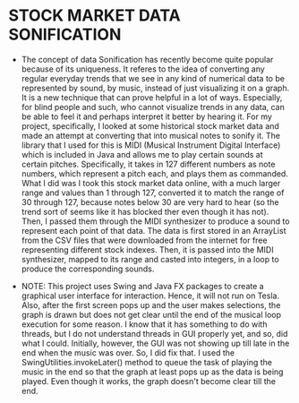 # STOCK MARKET DATA SONIFICATION

* The concept of data Sonification has recently become quite popular because of its uniqueness. It referes to the idea of converting any regular everyday trends that we see in any kind of numerical data to be represented by sound, by music, instead of just visualizing it on a graph. It is a new technique that can prove helpful in a lot of ways. Especially, for blind people and such, who cannot visualize trends in any data, can be able to feel it and perhaps interpret it better by hearing it. For my project, specifically, I looked at some historical stock market data and made an attempt at converting that into musical notes to sonify it. The library that I used for this is MIDI (Musical Instrument Digital Interface) which is included in Java and allows me to play certain sounds at certain pitches. Specifically, it takes in 127 different numbers as note numbers, which represent a pitch each, and plays them as commanded. What I did was I took this stock market data online, with a much larger range and values than 1 through 127, converted it to match the range of 30 through 127, because notes below 30 are very hard to hear (so the trend sort of seems like it has blocked ther even though it has not). Then, I passed them through the MIDI synthesizer to produce a sound to represent each point of that data. The data is first stored in an ArrayList from the CSV files that were downloaded from the internet for free representing different stock indexes. Then, it is passed into the MIDI synthesizer, mapped to its range and casted into integers, in a loop to produce the corresponding sounds.

* NOTE: This project uses Swing and Java FX packages to create a graphical user interface for interaction. Hence, it will not run on Tesla. Also, after the first screen pops up and the user makes selections, the graph is drawn but does not get clear until the end of the musical loop execution for some reason. I know that it has something to do with threads, but I do not understand threads in GUI properly yet, and so, did what I could. Initially, however, the GUI was not showing up till late in the end when the music was over. So, I did fix that. I used the SwingUtilities.invokeLater() method to queue the task of playing the music in the end so that the graph at least pops up as the data is being played. Even though it works, the graph doesn't become clear till the end.  
